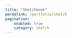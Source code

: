 ```yaml
---
title: "Sketchbook"
permalink: /portfolio/sketch
pagination:
    enabled: true
    category: sketch
---
```

